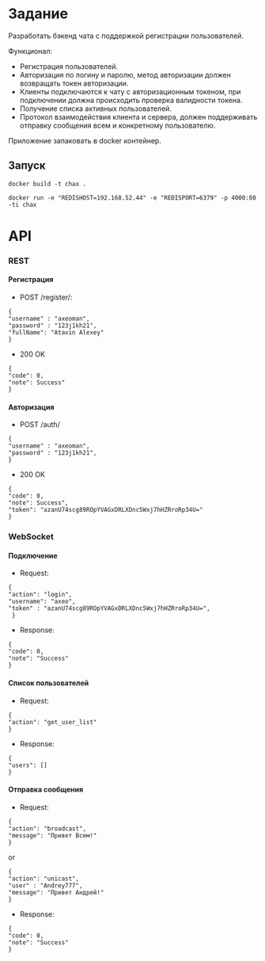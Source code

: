 # Задание

Разработать бэкенд чата с поддержкой регистрации пользователей.

Функционал:
* Регистрация пользователей.
* Авторизация по логину и паролю, метод авторизации должен возвращать токен авторизации.
* Клиенты подключаются к чату с авторизационным токеном, при подключении должна происходить 
проверка валидности токена. 
* Получение списка активных пользователей.
* Протокол взаимодействия клиента и сервера, должен поддерживать отправку сообщения всем и 
конкретному пользователю.

Приложение запаковать в docker контейнер.
## Запуск

```docker build -t chax .```

```docker run -e "REDISHOST=192.168.52.44" -e "REDISPORT=6379" -p 4000:80 -ti chax ```
# API

### REST
#### Регистрация

* POST /register/: 
```
{
"username" : "axeoman",
"password" : "123j1kh21",
"fullName": "Atavin Alexey"
}
```
* 200 OK
```
{
"code": 0, 
"note": Success"
}
```
#### Авторизация
* POST /auth/  
```
{
"username" : "axeoman",
"password" : "123j1kh21",
}
```
* 200 OK 
```
{
"code": 0, 
"note": Success", 
"token": "azanU74scg89ROpYVAGxDRLXDnc5Wxj7hHZRroRp34U="
}
```
### WebSocket
#### Подключение

* Request:  
```
{
"action": "login",
"username": "axeo",
"token" : "azanU74scg89ROpYVAGxDRLXDnc5Wxj7hHZRroRp34U=",
 }
```
* Response: 
```
{
"code": 0, 
"note": "Success"
}
 ```
#### Список пользователей

* Request:  
```
{
"action": "get_user_list"
}
```
* Response: 
 ```
{
"users": []
}
```
#### Отправка сообщения

* Request:  
```
{
"action": "broadcast",
"message": "Привет Всем!"
}  
```
or
```
{
"action": "unicast",
"user" : "Andrey777",
"message": "Привет Андрей!"
}
```

* Response:  
```
{
"code": 0, 
"note": "Success"
}
```